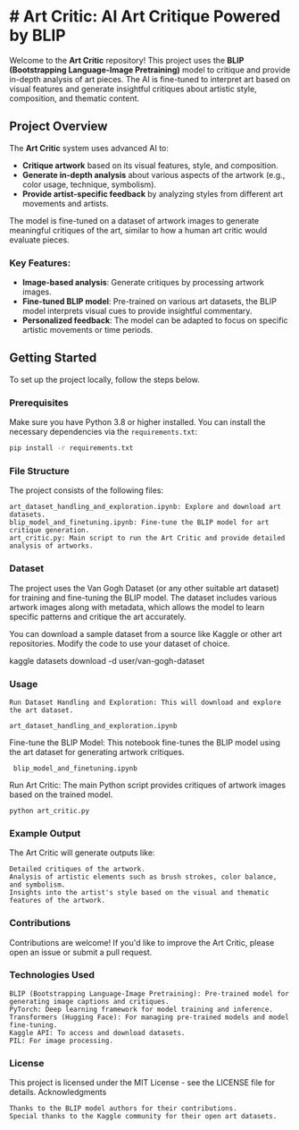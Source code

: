# # Art Critic: AI Art Critique Powered by BLIP

Welcome to the **Art Critic** repository! This project uses the **BLIP (Bootstrapping Language-Image Pretraining)** model to critique and provide in-depth analysis of art pieces. The AI is fine-tuned to interpret art based on visual features and generate insightful critiques about artistic style, composition, and thematic content.

## Project Overview

The **Art Critic** system uses advanced AI to:

- **Critique artwork** based on its visual features, style, and composition.
- **Generate in-depth analysis** about various aspects of the artwork (e.g., color usage, technique, symbolism).
- **Provide artist-specific feedback** by analyzing styles from different art movements and artists.

The model is fine-tuned on a dataset of artwork images to generate meaningful critiques of the art, similar to how a human art critic would evaluate pieces.

### Key Features:

- **Image-based analysis**: Generate critiques by processing artwork images.
- **Fine-tuned BLIP model**: Pre-trained on various art datasets, the BLIP model interprets visual cues to provide insightful commentary.
- **Personalized feedback**: The model can be adapted to focus on specific artistic movements or time periods.

## Getting Started

To set up the project locally, follow the steps below.

### Prerequisites

Make sure you have Python 3.8 or higher installed. You can install the necessary dependencies via the `requirements.txt`:

```bash
pip install -r requirements.txt
```
### File Structure

The project consists of the following files:

    art_dataset_handling_and_exploration.ipynb: Explore and download art datasets.
    blip_model_and_finetuning.ipynb: Fine-tune the BLIP model for art critique generation.
    art_critic.py: Main script to run the Art Critic and provide detailed analysis of artworks.

### Dataset

The project uses the Van Gogh Dataset (or any other suitable art dataset) for training and fine-tuning the BLIP model. The dataset includes various artwork images along with metadata, which allows the model to learn specific patterns and critique the art accurately.

You can download a sample dataset from a source like Kaggle or other art repositories. Modify the code to use your dataset of choice.

kaggle datasets download -d user/van-gogh-dataset

### Usage

    Run Dataset Handling and Exploration: This will download and explore the art dataset.

```art_dataset_handling_and_exploration.ipynb```

Fine-tune the BLIP Model: This notebook fine-tunes the BLIP model using the art dataset for generating artwork critiques.

``` blip_model_and_finetuning.ipynb```

Run Art Critic: The main Python script provides critiques of artwork images based on the trained model.

    python art_critic.py

### Example Output

The Art Critic will generate outputs like:

    Detailed critiques of the artwork.
    Analysis of artistic elements such as brush strokes, color balance, and symbolism.
    Insights into the artist's style based on the visual and thematic features of the artwork.

### Contributions

Contributions are welcome! If you'd like to improve the Art Critic, please open an issue or submit a pull request.

### Technologies Used

    BLIP (Bootstrapping Language-Image Pretraining): Pre-trained model for generating image captions and critiques.
    PyTorch: Deep learning framework for model training and inference.
    Transformers (Hugging Face): For managing pre-trained models and model fine-tuning.
    Kaggle API: To access and download datasets.
    PIL: For image processing.

### License

This project is licensed under the MIT License - see the LICENSE file for details.
Acknowledgments

    Thanks to the BLIP model authors for their contributions.
    Special thanks to the Kaggle community for their open art datasets.
